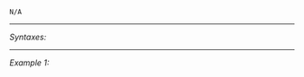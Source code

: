 `N/A`


---
*Syntaxes:*

<!-- [] call `BIS_fnc_effectFiredRocket` -->

---
*Example 1:*

<!-- 
```sqf
[] call BIS_fnc_effectFiredRocket;
``` -->
